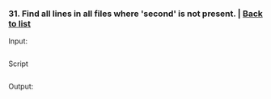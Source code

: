 ### <a id='task_31'>31. Find all lines in all files where 'second' is not present.</a>  |  [Back to list](#back_to_list)

Input:
``` bash

```

Script
```

```

Output:
```

```

